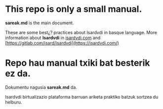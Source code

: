 # This repo is only a small manual.
**sareak.md** is the main document. 


These are some best¿? practices about Isardvdi in basque language.
More information about **Isardvdi** in [isardvdi,com](https://isardvdi.com/) and [https://gitlab.com/isard/isardvdi](https://isardvdi.com/)

# Repo hau manual txiki bat besterik ez da.
Dokumentu nagusia **sareak.md** da.

Isardvdi birtualizazio plataforma barruan ariketa praktiko batzuk sortzea du helburu.
